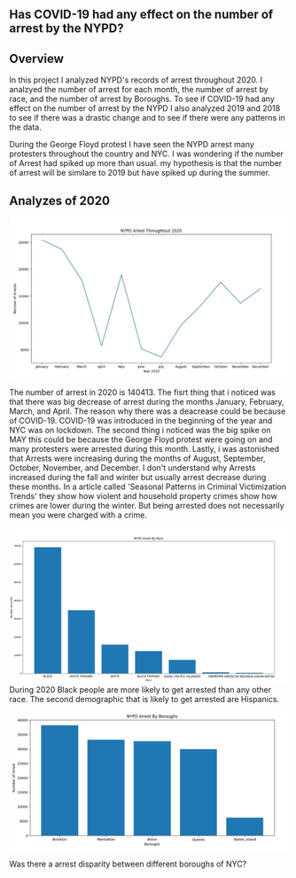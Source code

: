 ## Has COVID-19 had any effect on the number of arrest by the NYPD?

## Overview
In this project I analyzed NYPD's records of arrest throughout 2020. I analzyed the number of arrest for each month, the number of arrest by race, and the number of arrest by Boroughs. To see if COVID-19 had any effect on the number of arrest by the NYPD I also analyzed 2019 and 2018 to see if there was a drastic change and to see if there were any patterns in the data.

During the George Floyd protest I have seen the NYPD arrest many protesters throughout the country and NYC. I was wondering if the number of Arrest had spiked up more than usual.
my hypothesis is that the number of arrest will be similare to 2019 but have spiked up during the summer.

## Analyzes of 2020

![vis1](/graph2.jpg)

The number of arrest in 2020 is 140413. The fisrt thing that i noticed was that there was big decrease of arrest during the months January, February, March, and April. The reason why there was a deacrease could be because of COVID-19. COVID-19 was introduced in the beginning of the year and NYC was on lockdown. The second thing i noticed was the big spike on MAY this could be because the George Floyd protest were going on and many protesters were arrested during this month. Lastly, i was astonished that Arrests were increasing during the months of August, September, October, November, and December. I don't understand why Arrests increased during the fall and winter but usually arrest decrease during these months. In a article called 'Seasonal Patterns in Criminal Victimization Trends' they show how violent and household property crimes show how crimes are lower during the winter. But being arrested does not necessarily mean you were charged with a crime.


![vis2](/race_graph3.jpg)
During 2020 Black people are more likely to get arrested than any other race. The second demographic that is likely to get arrested are Hispanics.



![vis3](/graph1.jpg)

Was there a arrest disparity between different boroughs of NYC? 
